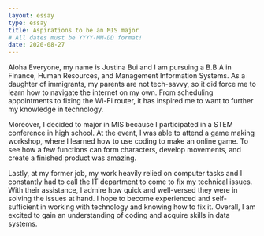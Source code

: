 ```yaml
---
layout: essay
type: essay
title: Aspirations to be an MIS major
# All dates must be YYYY-MM-DD format!
date: 2020-08-27
---
```


Aloha Everyone, my name is Justina Bui and I am pursuing a B.B.A in Finance, Human Resources, and Management Information Systems.  As a daughter of immigrants, my parents are not tech-savvy, so it did force me to learn how to navigate the internet on my own. From scheduling appointments to fixing the Wi-Fi router, it has inspired me to want to further my knowledge in technology. 

Moreover, I decided to major in MIS because I participated in a STEM conference in high school. At the event, I was able to attend a game making workshop, where I learned how to use coding to make an online game. To see how a few functions can form characters, develop movements, and create a finished product was amazing.

Lastly, at my former job, my work heavily relied on computer tasks and I constantly had to call the IT department to come to fix my technical issues. With their assistance, I admire how quick and well-versed they were in solving the issues at hand. I hope to become experienced and self-sufficient in working with technology and knowing how to fix it. Overall, I am excited to gain an understanding of coding and acquire skills in data systems.

